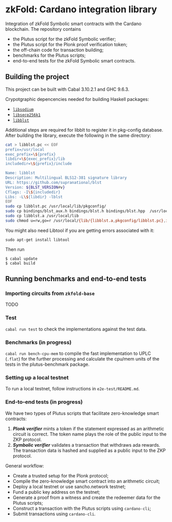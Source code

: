 # zkFold: Cardano integration library
Integration of zkFold Symbolic smart contracts with the Cardano blockchain. The repository contains
- the Plutus script for the zkFold Symbolic verifier;
- the Plutus script for the Plonk proof verification token;
- the off-chain code for transaction building;
- benchmarks for the Plutus scripts;
- end-to-end tests for the zkFold Symbolic smart contracts.

## Building the project

This project can be built with Cabal 3.10.2.1 and GHC 9.6.3.

Crypotgraphic depencencies needed for building Haskell packages:

* [`libsodium`](https://github.com/jedisct1/libsodium)
* [`libsecp256k1`](https://github.com/bitcoin-core/secp256k1)
* [`libblst`](https://github.com/supranational/blst)

Additional steps are required for libblt to register it in pkg-config database. After building the library, execute the following in the same directory:

```bash
cat > libblst.pc << EOF
prefix=/usr/local
exec_prefix=\${prefix}
libdir=\${exec_prefix}/lib
includedir=\${prefix}/include

Name: libblst
Description: Multilingual BLS12-381 signature library
URL: https://github.com/supranational/blst
Version: ${BLST_VERSION#v}
Cflags: -I\${includedir}
Libs: -L\${libdir} -lblst
EOF
sudo cp libblst.pc /usr/local/lib/pkgconfig/
sudo cp bindings/blst_aux.h bindings/blst.h bindings/blst.hpp  /usr/local/include/
sudo cp libblst.a /usr/local/lib
sudo chmod u=rw,go=r /usr/local/{lib/{libblst.a,pkgconfig/libblst.pc},include/{blst.{h,hpp},blst_aux.h}}
```

You might also need Libtool if you are getting errors associated with it:

```
sudo apt-get install libtool
```

Then run

```
$ cabal update
$ cabal build
```

## Running benchmarks and end-to-end tests

### Importing circuits from `zkfold-base`

TODO

### Test

`cabal run test` to check the implementations against the test data.

### Benchmarks (in progress)

`cabal run bench-cpu-mem` to compile the fast implementation to UPLC (`.flat`) for the further processing and calculate the cpu/mem units of the tests in the plutus-benchmark package.

### Setting up a local testnet

To run a local testnet, follow instructions in `e2e-test/README.md`.

### End-to-end tests (in progress)

We have two types of Plutus scripts that facilitate zero-knowledge smart contracts:

1) **_Plonk verifier_** mints a token if the statement expressed as an arithmetic circuit is correct. The token name plays the role of the public input to the ZKP protocol.
2) **_Symbolic verifier_** validates a transaction that withdraws ada rewards. The transaction data is hashed and supplied as a public input to the ZKP protocol.

General workflow:
- Create a trusted setup for the Plonk protocol;
- Compile the zero-knowledge smart contract into an arithmetic circuit;
- Deploy a local testnet or use sancho.network testnet;
- Fund a public key address on the testnet;
- Generate a proof from a witness and create the redeemer data for the Plutus scripts;
- Construct a transaction with the Plutus scripts using `cardano-cli`;
- Submit transactions using `cardano-cli`.
